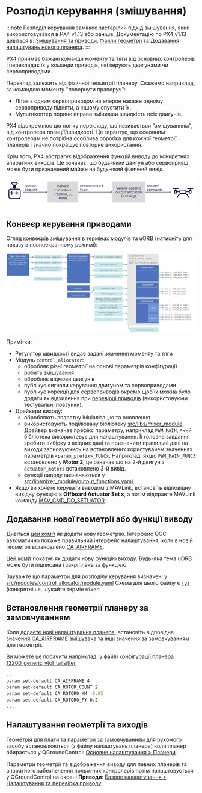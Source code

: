 # Розподіл керування (змішування)

:::note
Розподіл керування замінює застарілий підхід змішування, який використовувався в PX4 v1.13 або раніше. Документацію по PX4 v1.13 дивіться в: [Змішування та приводи](https://docs.px4.io/v1.13/en/concept/mixing.html), [Файли геометрії](https://docs.px4.io/v1.13/en/concept/geometry_files.html) та [Додавання налаштувань нового планера](https://docs.px4.io/v1.13/en/dev_airframes/adding_a_new_frame.html).
:::

PX4 приймає бажані команди моменту та тяги від основних контролерів і перекладає їх у команди приводів, які керують двигунами чи сервоприводами.

Переклад залежить від фізичної геометрії планеру. Скажемо наприклад, за командою моменту "повернути праворуч":

- Літак з одним сервоприводом на елерон накаже одному сервоприводу підняти, а іншому опустити їх.
- Мультикоптер порине вправо змінивши швидкість всіх двигунів.

PX4 відокремлює цю логіку перекладу, що називається "змішуванням", від контролера позиції/швидкості. Це гарантує, що основним контролерам не потрібна особлива обробка для кожної геометрії планерів і значно покращує повторне використання.

Крім того, PX4 абстрагує відображення функцій виводу до конкретних апаратних виходів. Це означає, що будь-який двигун або сервопривід може бути призначений майже на будь-який фізичний вивід.

<!-- https://docs.google.com/drawings/d/1Li9YhTLc3yX6mGX0iSOfItHXvaUhevO2DRZwuxPQ1PI/edit -->

![Огляд змішування](../../assets/diagrams/mixing_overview.png)

## Конвеєр керування приводами

Огляд конвеєрів змішування в термінах модулів та uORB (натисніть для показу в повноекранному режимі):

<!-- https://drive.google.com/file/d/1L2IoxsyB4GAWE-s82R_x42mVXW_IDlHP/view?usp=sharing -->

![Огляд конвеєра](../../assets/concepts/control_allocation_pipeline.png)

Примітки:

- Регулятор швидкості видає задані значення моменту та тяги
- Модуль `control_allocator`:
  - обробляє різні геометрії на основі параметрів конфігурації
  - робить змішування
  - обробляє відмови двигунів
  - публікує сигнали керування двигуном та сервоприводами
  - публікує корекції для сервоприводів окремо щоб їх можна було додати як відхилення при  [перевірці приводів](../config/actuators.md#actuator-testing) (використовуючи тестувальні повзунки).
- Драйвери виходу:
  - обробляють апаратну ініціалізацію та оновлення
  - використовують поділювану бібліотеку [src/libs/mixer_module](https://github.com/PX4/PX4-Autopilot/blob/main/src/lib/mixer_module/). Драйвер визначає префікс параметру, наприклад `PWM_MAIN`, який бібліотека використовує для налаштування. Її головне завдання зробити вибірку з вхідних дані та призначити правильні дані на виходи засновуючись на встановлених користувачем значеннях параметрів `<param_prefix>_FUNCx`. Наприклад, якщо `PWM_MAIN_FUNC3` встановлено у **Motor 2**, це означає що на 2-й двигун з `actuator_motors` встановлено 3-й вивід.
  - функції виводу визначаються у [src/lib/mixer_module/output_functions.yaml](https://github.com/PX4/PX4-Autopilot/blob/main/src/lib/mixer_module/output_functions.yaml).
- Якщо ви хочете керувати виводом з MAVLink, встановіть відповідну вихідну функцію в **Offboard Actuator Set x**, а потім відправте MAVLink команду [MAV_CMD_DO_SETUATOR](https://mavlink.io/en/messages/common.html#MAV_CMD_DO_SET_ACTUATOR).

## Додавання нової геометрії або функції виводу

Дивіться [цей коміт](https://github.com/PX4/PX4-Autopilot/commit/5cdb6fbd8e1352dcb94bd58918da405f8ff930d7) як додати нову геометрію. Інтерфейс QGC автоматично покаже правильний інтерфейс налаштування, коли в новій геометрії встановлено [CA_AIRFRAME](../advanced_config/parameter_reference.md#CA_AIRFRAME).

[Цей коміт](https://github.com/PX4/PX4-Autopilot/commit/a65533b46986e32254b64b7c92469afb8178e370) показує як додати нову функцію виходу. Будь-яка тема uORB може бути підписана і закріплена за функцією.

Зауважте що параметри для розподілу керування визначені у [src/modules/control_allocator/module.yaml](https://github.com/PX4/PX4-Autopilot/blob/main/src/modules/control_allocator/module.yaml) Схема для цього файлу є [тут](https://github.com/PX4/PX4-Autopilot/blob/main/validation/module_schema.yaml#L440=) (конкретніше, шукайте термін `mixer:`

## Встановлення геометрії планеру за замовчуванням

Коли [додаєте нові налаштування планера](../dev_airframes/adding_a_new_frame.md), встановіть відповідне значення [CA_AIRFRAME](../advanced_config/parameter_reference.md#CA_AIRFRAME) змішувача та інші значення за замовчуванням для геометрії.

Ви можете це побачити наприклад, у файлі конфігурації планера [13200_generic_vtol_tailsitter](https://github.com/PX4/PX4-Autopilot/blob/main/ROMFS/px4fmu_common/init.d/airframes/13200_generic_vtol_tailsitter)

```sh
...
param set-default CA_AIRFRAME 4
param set-default CA_ROTOR_COUNT 2
param set-default CA_ROTOR0_KM -0.05
param set-default CA_ROTOR0_PY 0.2
...
```

## Налаштування геометрії та виходів

Геометрія для плати та параметри за замовчуванням для рухомого засобу встановлюються (з файлу налаштувань планера) коли планер обирається у QGroundControl: [Основне налаштування > Планери](../config/airframe.md).

Параметри геометрії та відображення виводу для певних планерів та апаратного забезпечення польотних контролерів потім налаштовується у QGroundControl на екрані **Приводи**: [Базове налаштування > Налаштування та перевірка приводу](../config/actuators.md).
